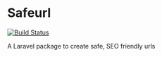 Safeurl
=======
[![Build Status](https://travis-ci.org/JayBizzle/Safeurl.svg?branch=master)](https://travis-ci.org/JayBizzle/Safeurl)

A Laravel package to create safe, SEO friendly urls
